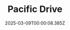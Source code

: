 ---
title: "Pacific Drive"
id: 1458140
date: 2025-03-09T00:00:08.385Z
link: games/steam/recent/pacific-drive
image: http://media.steampowered.com/steamcommunity/public/images/apps/1458140/bea29dede5c446d40700fd6c2c74abb933559716.jpg
playtime_2weeks: 4
playtime_forever: 4
playtime_windows_forever: 0
playtime_mac_forever: 0
playtime_linux_forever: 4
playtime_deck_forever: 4
---
